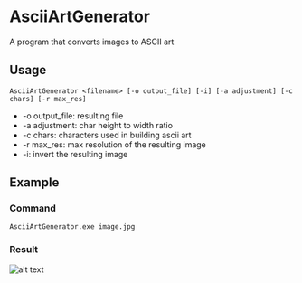 # AsciiArtGenerator
A program that converts images to ASCII art

## Usage
```
AsciiArtGenerator <filename> [-o output_file] [-i] [-a adjustment] [-c chars] [-r max_res]
```
- -o output_file: resulting file
- -a adjustment: char height to width ratio
- -c chars: characters used in building ascii art
- -r max_res: max resolution of the resulting image
- -i: invert the resulting image

## Example
### Command
```
AsciiArtGenerator.exe image.jpg
```
### Result
![alt text](https://i.imgur.com/uF0bbVQ.png)
